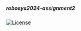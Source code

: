 ##### robosys2024-assignment2

[![License](https://img.shields.io/badge/License-BSD_3--Clause-blue.svg)](https://opensource.org/licenses/BSD-3-Clause)
